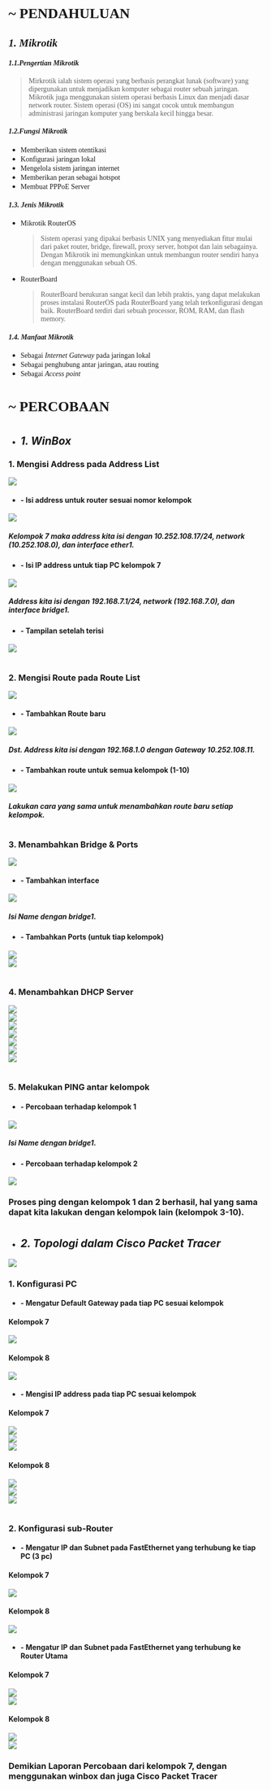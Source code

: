 **<h1 style="font-family:bahnschrift;">~ PENDAHULUAN</h1>**

***<h2 style="font-family:bahnschrift;">1. Mikrotik</h2>***

***<h4 style="font-family:bahnschrift;">1.1.Pengertian Mikrotik</h4>***
> <div class ="isi" style="font-family:bahnschrift;"> Mirkrotik ialah sistem operasi yang berbasis perangkat lunak (software) yang dipergunakan untuk menjadikan komputer sebagai router sebuah jaringan. Mikrotik juga menggunakan sistem operasi berbasis Linux dan menjadi dasar network router. Sistem operasi (OS) ini sangat cocok untuk membangun administrasi jaringan komputer yang berskala kecil hingga besar.
> 
***<h4 style="font-family:bahnschrift;">1.2.Fungsi Mikrotik</h4>*** 

- <div class ="isi" style="font-family:bahnschrift;"> Memberikan sistem otentikasi
- <div class ="isi" style="font-family:bahnschrift;"> Konfigurasi jaringan lokal
- <div class ="isi" style="font-family:bahnschrift;"> Mengelola sistem jaringan internet
- <div class ="isi" style="font-family:bahnschrift;"> Memberikan peran sebagai hotspot
- <div class ="isi" style="font-family:bahnschrift;"> Membuat PPPoE Server

***<h4 style="font-family:bahnschrift;">1.3. Jenis Mikrotik</h4>*** 

- <div class ="isi" style="font-family:bahnschrift;"> Mikrotik RouterOS  
  
    > Sistem operasi yang dipakai berbasis UNIX yang menyediakan fitur mulai dari paket router, bridge, firewall, proxy server, hotspot dan lain sebagainya. Dengan Mikrotik ini memungkinkan untuk membangun router sendiri hanya dengan menggunakan sebuah OS. 
    
- <div class ="isi" style="font-family:bahnschrift;"> RouterBoard
    
  >RouterBoard berukuran sangat kecil dan lebih praktis, yang dapat melakukan proses instalasi RouterOS pada RouterBoard yang telah terkonfigurasi dengan baik. RouterBoard terdiri dari sebuah processor, ROM, RAM, dan flash memory.

***<h4 style="font-family:bahnschrift;">1.4. Manfaat Mikrotik</h4>*** 

- <div class ="isi" style="font-family:bahnschrift;"> Sebagai <i>Internet Gateway</i> pada jaringan lokal
- <div class ="isi" style="font-family:bahnschrift;"> Sebagai penghubung antar jaringan, atau routing
- <div class ="isi" style="font-family:bahnschrift;"> Sebagai <i>Access point</i>

**<h1 style="font-family:bahnschrift;">~ PERCOBAAN</h1>**
#
- ## _1. WinBox_

### 1. Mengisi Address pada Address List
<img src="assets/addAdrress.png"> <br>
- #### - Isi address untuk router sesuai nomor kelompok
<img src="assets/addAddress1.png"> <br>
##### Kelompok 7 maka address kita isi dengan 10.252.108.17/24, network (10.252.108.0), dan interface ether1.
- #### - Isi IP address untuk tiap PC kelompok 7
<img src="assets/addAddress2.png"> <br>
##### Address kita isi dengan 192.168.7.1/24, network (192.168.7.0), dan interface bridge1.
- #### - Tampilan setelah terisi
<img src="assets/addAddress3.png"> <br>
#
### 2. Mengisi Route pada Route List
<img src="assets/addRoute.png"> <br>
- #### - Tambahkan Route baru 
<img src="assets/AddRoute2.png"> <br>
##### Dst. Address kita isi dengan 192.168.1.0 dengan Gateway 10.252.108.11.
- #### - Tambahkan route untuk semua kelompok (1-10)
<img src="assets/AddRoute3.png"> <br>
##### Lakukan cara yang sama untuk menambahkan route baru setiap kelompok.
#
### 3. Menambahkan Bridge & Ports
<img src="assets/bukabridge.jpg"> <br>
- #### - Tambahkan interface
<img src="assets/bridge1.png"> <br>
##### Isi Name dengan bridge1.
- #### - Tambahkan Ports (untuk tiap kelompok)
<img src="assets/ether.png"> <br>
<img src="assets/ether2.png"> <br>
#
### 4. Menambahkan DHCP Server
<img src="assets/DHCP1.png"> <br>
<img src="assets/DHCP2.png"> <br>
<img src="assets/DHCP3.png"> <br>
<img src="assets/DHCP4.png"> <br>
<img src="assets/DHCP5.png"> <br>
<img src="assets/DHCP6.png"> <br>
<img src="assets/DCHP7.png"> <br>
#
### 5. Melakukan PING antar kelompok
- #### - Percobaan terhadap kelompok 1
<img src="assets/Ping1.png"> <br>
##### Isi Name dengan bridge1.
- #### - Percobaan terhadap kelompok 2
<img src="assets/ping2.png"> <br>

### Proses ping dengan kelompok 1 dan 2 berhasil, hal yang sama dapat kita lakukan dengan kelompok lain (kelompok 3-10).
#
- ## _2. Topologi dalam Cisco Packet Tracer_
<img src="assets/topologi10.jpeg"> <br>

### 1. Konfigurasi PC
- #### - Mengatur Default Gateway pada tiap PC sesuai kelompok
#### Kelompok 7
<img src="assets/PC_kel7.png"> <br>
#### Kelompok 8
<img src="assets/PC_kel8.png"> <br>
- #### - Mengisi IP address pada tiap PC sesuai kelompok
#### Kelompok 7
<img src="assets/PC_kel7.1.png"> <br>
<img src="assets/PC_kel7.2.png"> <br>
<img src="assets/PC_kel7.3.png"> <br>
#### Kelompok 8
<img src="assets/PC_kel8.1.png"> <br>
<img src="assets/PC_kel8.2.png"> <br>
<img src="assets/PC_kel8.3.png"> <br>
#
### 2. Konfigurasi sub-Router
- #### - Mengatur IP dan Subnet pada FastEthernet yang terhubung ke tiap PC (3 pc)
#### Kelompok 7
<img src="assets/IP_kel7.1.png"> <br>
#### Kelompok 8
<img src="assets/IP_kel8.1.png"> <br>
- #### - Mengatur IP dan Subnet pada FastEthernet yang terhubung ke Router Utama
#### Kelompok 7
<img src="assets/IP_kel7.2.png"> <br>
<img src="assets/IP_kel7.3.png"> <br>
#### Kelompok 8
<img src="assets/IP_kel8.2.png"> <br>
<img src="assets/IP_kel8.3.png"> <br>

### Demikian Laporan Percobaan dari kelompok 7, dengan menggunakan winbox dan juga Cisco Packet Tracer
